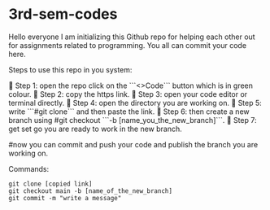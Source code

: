 # 3rd-sem-codes
Hello everyone I am initializing this Github repo for helping each other out for assignments related to programming. You all can commit your code here.

 Steps to use this repo in you system:
<p>
🚀 Step 1: open the repo click on the 
```<>Code``` button which is in green colour.
🚀 Step 2: copy the https link.
🚀 Step 3: open your code editor or terminal directly.
🚀 Step 4: open the directory you are working on.
🚀 Step 5: write ```#git clone``` and then paste the link.
🚀 Step 6: then create a new branch using #git checkout ```-b [name_you_the_new_branch]```.
🚀 Step 7: get set go you are ready to work in the new branch.
</p>
#now you can commit and push your code and publish the branch you are working on. 

Commands:
```
git clone [copied link]
git checkout main -b [name_of_the_new_branch]
git commit -m "write a message"

```























